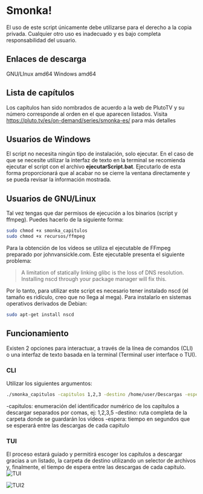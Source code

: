 # Smonka!
El uso de este script únicamente debe utilizarse para el derecho a la copia privada. Cualquier otro uso es inadecuado y es bajo completa responsabilidad del usuario.
## Enlaces de descarga
GNU/LInux amd64
Windows amd64
## Lista de capítulos
Los capítulos han sido nombrados de acuerdo a la web de PlutoTV y su número corresponde al orden en el que aparecen listados.
Visita https://pluto.tv/es/on-demand/series/smonka-es/ para más detalles
## Usuarios de Windows
El script no necesita ningún tipo de instalación, solo ejecutar. En el caso de que se necesite utilizar la interfaz de texto en la terminal se recomienda ejecutar el script con el archivo **ejecutarScript.bat**.  Ejecutarlo de esta forma proporcionará que al acabar no se cierre la ventana directamente y se pueda revisar la información mostrada. 
## Usuarios de GNU/Linux
Tal vez tengas que dar permisos de ejecución a los binarios (script y ffmpeg). Puedes hacerlo de la siguiente forma:
```bash
sudo chmod +x smonka_capitulos
sudo chmod +x recursos/ffmpeg
```
Para la obtención de los vídeos se utiliza el ejecutable de FFmpeg preparado por johnvansickle.com. Este ejecutable presenta el siguiente problema:
> A limitation of statically linking glibc is the loss of DNS resolution. Installing nscd through your package manager will fix this.

Por lo tanto, para utilizar este script es necesario tener instalado nscd (el tamaño es ridículo, creo que no llega al mega). Para instalarlo en sistemas operativos derivados de Debian:
```bash
sudo apt-get install nscd
```
## Funcionamiento
Existen 2 opciones para interactuar, a través de la línea de comandos (CLI) o una interfaz de texto basada en la terminal (Terminal user interface o TUI).
### CLI 
Utilizar los siguientes argumentos:
```bash
./smonka_capitulos -capitulos 1,2,3 -destino /home/user/Descargas -espera 3

```
-capitulos: enumeración del identificador numérico de los capítulos a descargar separados por comas, ej: 1,2,3,5
-destino: ruta completa de la carpeta donde se guardarán los vídeos
-espera: tiempo en segundos que se esperará entre las descargas de cada capitulo
### TUI
El proceso estará guiado y permitirá escoger los capítulos a descargar gracias a un listado, la carpeta de destino utilizando un selector de archivos y, finalmente, el tiempo de espera entre las descargas de cada capítulo.
![TUI](https://i.imgur.com/p2DVpip.png "TUI")

![TUI2](https://i.imgur.com/aVceRC7.png "TUI2")